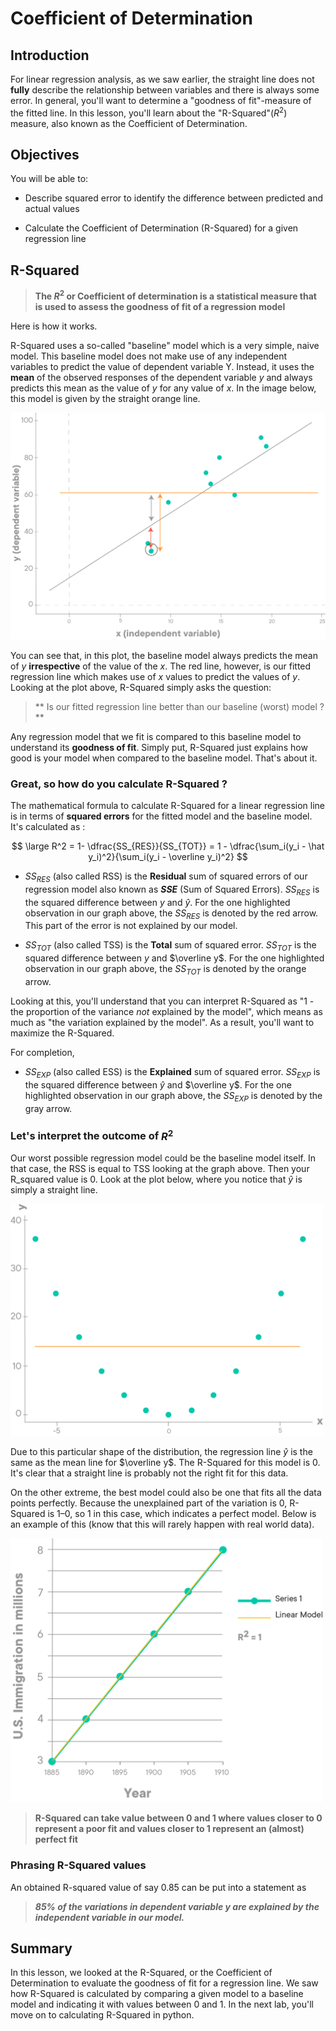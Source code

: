 
# Coefficient of Determination

## Introduction
For linear regression analysis, as we saw earlier, the straight line does not **fully** describe the relationship between variables and there is always some error. In general, you'll want to determine a "goodness of fit"-measure of the fitted line. In this lesson, you'll learn about the "R-Squared"($R^2$) measure, also known as the Coefficient of Determination.

## Objectives
You will be able to:

* Describe squared error to identify the difference between predicted and actual values

* Calculate the Coefficient of Determination (R-Squared) for a given regression line

## R-Squared
> **The $R^2$ or Coefficient of determination is a statistical measure that is used to assess the goodness of fit of a regression model**

Here is how it works. 

R-Squared uses a so-called "baseline" model which is a very simple, naive model. This baseline model does not make use of any independent variables to predict the value of dependent variable Y. Instead, it uses the **mean** of the observed responses of the dependent variable $y$ and always predicts this mean as the value of $y$ for any value of $x$. In the image below, this model is given by the straight orange line.


<img src="images/linreg_rsq.png" width="600">

You can see that, in this plot, the baseline model always predicts the mean of $y$ **irrespective** of the value of the $x$. The red line, however, is our fitted regression line which makes use of $x$ values to predict the values of $y$. Looking at the plot above, R-Squared simply asks the question:

>** Is our fitted regression line better than our baseline (worst) model ?**

Any regression model that we fit is compared to this baseline model to understand its **goodness of fit**. Simply put, R-Squared just explains how good is your model when compared to the baseline model. That's about it. 

### Great, so how do you calculate R-Squared ?

The mathematical formula to calculate R-Squared for a linear regression line is in terms of **squared errors** for the fitted model and the baseline model. It's calculated as :

$$ \large R^2 = 1- \dfrac{SS_{RES}}{SS_{TOT}} = 1 - \dfrac{\sum_i(y_i - \hat y_i)^2}{\sum_i(y_i - \overline y_i)^2} $$

* $SS_{RES}$ (also called RSS) is the **Residual** sum of squared errors of our regression model also known as **$SSE$** (Sum of Squared Errors). $SS_{RES}$ is the squared difference between $y$ and $\hat y$. For the one highlighted observation in our graph above, the $SS_{RES}$ is denoted by the red arrow. This part of the error is not explained by our model.


* $SS_{TOT}$ (also called TSS) is the **Total** sum of squared error. $SS_{TOT}$ is the squared difference between $y$ and $\overline y$. For the one highlighted observation in our graph above, the $SS_{TOT}$ is denoted by the orange arrow.

Looking at this, you'll understand that you can interpret R-Squared as "1 - the proportion of the variance _not_ explained by the model", which means as much as "the variation explained by the model". As a result, you'll want to maximize the R-Squared.

For completion, 

* $SS_{EXP}$ (also called ESS) is the **Explained** sum of squared error. $SS_{EXP}$ is the squared difference between $\hat y$ and $\overline y$. For the one highlighted observation in our graph above, the $SS_{EXP}$ is denoted by the gray arrow.


### Let's interpret the outcome of $R^2$

Our worst possible regression model could be the baseline model itself. In that case, the RSS is equal to TSS looking at the graph above. Then your R_squared value is 0. Look at the plot below, where you notice that $\hat y$ is simply a straight line.

<img src="images/rs5.png" width="500">


Due to this particular shape of the distribution, the regression line $\hat y$ is the same as the mean line for $\overline y$. The R-Squared for this model is 0. It's clear that a straight line is probably not the right fit for this data.

On the other extreme, the best model could also be one that fits all the data points perfectly. Because the unexplained part of the variation is 0, R-Squared is 1–0, so 1 in this case, which indicates a perfect model. Below is an example of this (know that this will rarely happen with real world data).


<img src="images/rs6.png" width="500">

> **R-Squared can take value between 0 and 1 where values closer to 0 represent a poor fit and values closer to 1 represent an (almost) perfect fit**

### Phrasing R-Squared values 

An obtained R-squared value of say 0.85 can be put into a statement as 

> ***85% of the variations in dependent variable $y$ are explained by the independent variable in our model.***

## Summary 
In this lesson, we looked at the R-Squared, or the Coefficient of Determination to evaluate the goodness of fit for a regression line. We saw how R-Squared is calculated by comparing a given model to a baseline model and indicating it with values between 0 and 1. In the next lab, you'll move on to calculating R-Squared in python. 
